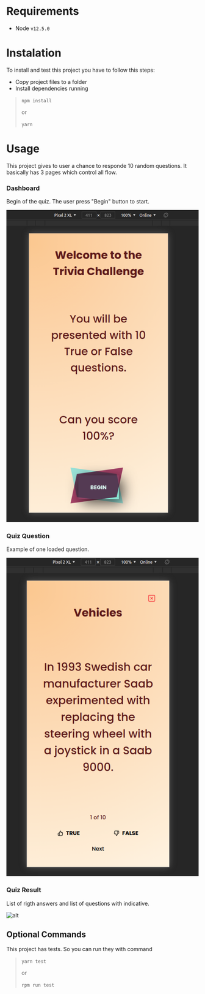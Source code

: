 # Requirements

* Node `v12.5.0`

# Instalation

To install and test this project you have to follow this steps:
* Copy project files to a folder
* Install dependencies running
>`npm install`
>
>or
>
>`yarn`

# Usage
This project gives to user a chance to responde 10 random questions.
It basically has 3 pages which control all flow.

### Dashboard
Begin of the quiz. The user press "Begin" button to start.

![alt](./assets/Dashboard.png)

### Quiz Question
Example of one loaded question.

![alt](./assets/Question.png)

### Quiz Result
List of rigth answers and list of questions with indicative.

![alt](./assets/result.png.png)

## Optional Commands

This project has tests. So you can run they with command
> `yarn test`
>
> or
>
> `rpm run test`



